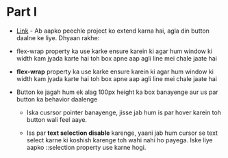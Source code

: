 # Part I

- [Link](http://codepen.io/navgurukul/full/jyNppO/) - Ab aapko peechle project ko extend karna hai, agla din button daalne ke liye. Dhyaan rakhe:


- flex-wrap property ka use karke ensure karein ki agar hum window ki width kam jyada karte hai toh box apne aap agli line mei chale jaate hai

- **flex-wrap** property ka use karke ensure karein ki agar hum window ki width kam jyada karte hai toh box apne aap agli line mei chale jaate hai


- Button ke jagah hum ek alag 100px height ka box banayenge aur us par button ka behavior daalenge

	- Iska cusrsor pointer banayenge, jisse jab hum is par hover karein toh button wali feel aaye.

	- Iss par **text selection disable** karenge, yaani jab hum cursor se text select karne ki koshish karenge toh 			wahi nahi ho payega. Iske liye aapko ::selection property use karne hogi.

